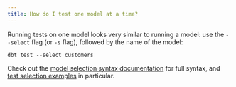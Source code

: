 ```yaml
---
title: How do I test one model at a time?
---
```


Running tests on one model looks very similar to running a model: use the `--select` flag (or `-s` flag), followed by the name of the model:
```
dbt test --select customers
```

Check out the [model selection syntax documentation](node-selection/syntax) for full syntax, and [test selection examples](test-selection-examples) in particular.
